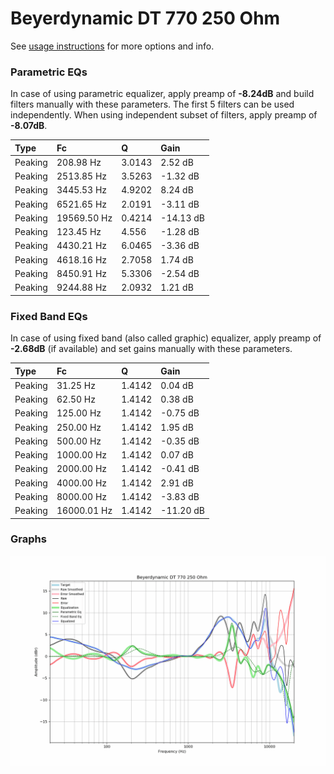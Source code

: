 # Beyerdynamic DT 770 250 Ohm
See [usage instructions](https://github.com/jaakkopasanen/AutoEq#usage) for more options and info.

### Parametric EQs
In case of using parametric equalizer, apply preamp of **-8.24dB** and build filters manually
with these parameters. The first 5 filters can be used independently.
When using independent subset of filters, apply preamp of **-8.07dB**.

| Type    | Fc          |      Q | Gain      |
|:--------|:------------|:-------|:----------|
| Peaking | 208.98 Hz   | 3.0143 | 2.52 dB   |
| Peaking | 2513.85 Hz  | 3.5263 | -1.32 dB  |
| Peaking | 3445.53 Hz  | 4.9202 | 8.24 dB   |
| Peaking | 6521.65 Hz  | 2.0191 | -3.11 dB  |
| Peaking | 19569.50 Hz | 0.4214 | -14.13 dB |
| Peaking | 123.45 Hz   | 4.556  | -1.28 dB  |
| Peaking | 4430.21 Hz  | 6.0465 | -3.36 dB  |
| Peaking | 4618.16 Hz  | 2.7058 | 1.74 dB   |
| Peaking | 8450.91 Hz  | 5.3306 | -2.54 dB  |
| Peaking | 9244.88 Hz  | 2.0932 | 1.21 dB   |

### Fixed Band EQs
In case of using fixed band (also called graphic) equalizer, apply preamp of **-2.68dB**
(if available) and set gains manually with these parameters.

| Type    | Fc          |      Q | Gain      |
|:--------|:------------|:-------|:----------|
| Peaking | 31.25 Hz    | 1.4142 | 0.04 dB   |
| Peaking | 62.50 Hz    | 1.4142 | 0.38 dB   |
| Peaking | 125.00 Hz   | 1.4142 | -0.75 dB  |
| Peaking | 250.00 Hz   | 1.4142 | 1.95 dB   |
| Peaking | 500.00 Hz   | 1.4142 | -0.35 dB  |
| Peaking | 1000.00 Hz  | 1.4142 | 0.07 dB   |
| Peaking | 2000.00 Hz  | 1.4142 | -0.41 dB  |
| Peaking | 4000.00 Hz  | 1.4142 | 2.91 dB   |
| Peaking | 8000.00 Hz  | 1.4142 | -3.83 dB  |
| Peaking | 16000.01 Hz | 1.4142 | -11.20 dB |

### Graphs
![](./Beyerdynamic%20DT%20770%20250%20Ohm.png)